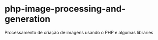 # php-image-processing-and-generation
Processamento de criação de imagens usando o PHP e algumas libraries 
